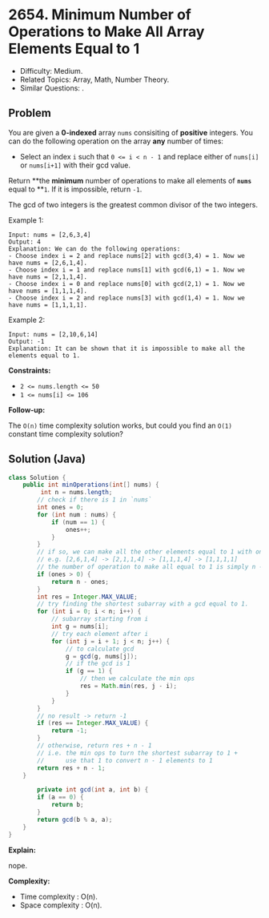 # 2654. Minimum Number of Operations to Make All Array Elements Equal to 1

- Difficulty: Medium.
- Related Topics: Array, Math, Number Theory.
- Similar Questions: .

## Problem

You are given a **0-indexed** array `nums` consisiting of **positive** integers. You can do the following operation on the array **any** number of times:

- Select an index `i` such that `0 <= i < n - 1` and replace either of `nums[i]` or `nums[i+1]` with their gcd value.

Return **the **minimum** number of operations to make all elements of **`nums`** equal to **`1`. If it is impossible, return `-1`.

The gcd of two integers is the greatest common divisor of the two integers.

Example 1:

```
Input: nums = [2,6,3,4]
Output: 4
Explanation: We can do the following operations:
- Choose index i = 2 and replace nums[2] with gcd(3,4) = 1. Now we have nums = [2,6,1,4].
- Choose index i = 1 and replace nums[1] with gcd(6,1) = 1. Now we have nums = [2,1,1,4].
- Choose index i = 0 and replace nums[0] with gcd(2,1) = 1. Now we have nums = [1,1,1,4].
- Choose index i = 2 and replace nums[3] with gcd(1,4) = 1. Now we have nums = [1,1,1,1].
```

Example 2:

```
Input: nums = [2,10,6,14]
Output: -1
Explanation: It can be shown that it is impossible to make all the elements equal to 1.
```

**Constraints:**

- `2 <= nums.length <= 50`
- `1 <= nums[i] <= 106`

**Follow-up:**

The `O(n)` time complexity solution works, but could you find an `O(1)` constant time complexity solution?

## Solution (Java)

```java
class Solution {
    public int minOperations(int[] nums) {
         int n = nums.length;
        // check if there is 1 in `nums`
        int ones = 0;
        for (int num : nums) {
            if (num == 1) {
                ones++;
            }
        }
        // if so, we can make all the other elements equal to 1 with one operation each
        // e.g. [2,6,1,4] -> [2,1,1,4] -> [1,1,1,4] -> [1,1,1,1]
        // the number of operation to make all equal to 1 is simply n - number of 1s
        if (ones > 0) {
            return n - ones;
        }
        int res = Integer.MAX_VALUE;
        // try finding the shortest subarray with a gcd equal to 1.
        for (int i = 0; i < n; i++) {
            // subarray starting from i
            int g = nums[i];
            // try each element after i
            for (int j = i + 1; j < n; j++) {
                // to calculate gcd
                g = gcd(g, nums[j]);
                // if the gcd is 1
                if (g == 1) {
                    // then we calculate the min ops
                    res = Math.min(res, j - i);
                }
            }
        }
        // no result -> return -1
        if (res == Integer.MAX_VALUE) {
            return -1;
        }
        // otherwise, return res + n - 1
        // i.e. the min ops to turn the shortest subarray to 1 +
        //      use that 1 to convert n - 1 elements to 1
        return res + n - 1;
    }

        private int gcd(int a, int b) {
        if (a == 0) {
            return b;
        }
        return gcd(b % a, a);
    }
}
```

**Explain:**

nope.

**Complexity:**

- Time complexity : O(n).
- Space complexity : O(n).
